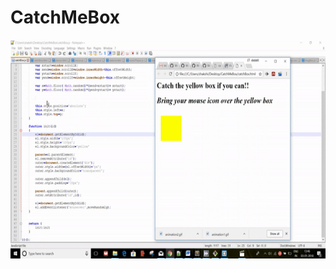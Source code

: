 # CatchMeBox
<img src="https://github.com/shakshi/CatchMeBox/blob/master/Catchbox.gif" height="350px"/>

